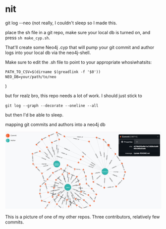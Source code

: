 nit
===

git log --neo (not really, I couldn't sleep so I made this.

place the sh file in a git repo, make sure your local db is turned on, and press `sh make_cyp.sh`.

That'll create some Neo4j .cyp that will pump your git commit and author logs into your local db via the neo4j-shell. 

Make sure to edit the .sh file to point to your appropriate whosiwhatsits:

```
PATH_TO_CSV=$(dirname $(greadlink -f '$0'))
NEO_DB=your/path/to/neo
```
)

but for realz bro, this repo needs a lot of work. I should just stick to 

`git log --graph --decorate --oneline --all`

but then I'd be able to sleep. 

mapping git commits and authors into a neo4j db

![webstack](graph_pic.png)

This is a picture of one of my other repos. Three contributors, relatively few commits.

